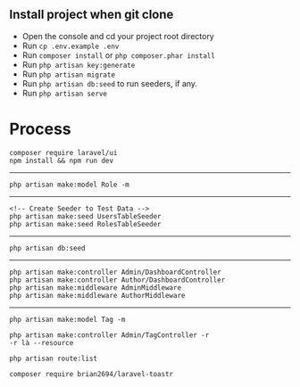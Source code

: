 ## Install project when git clone

- Open the console and cd your project root directory
- Run `cp .env.example .env`
- Run `composer install` or `php composer.phar install`
- Run `php artisan key:generate`
- Run `php artisan migrate`
- Run `php artisan db:seed` to run seeders, if any.
- Run `php artisan serve`

# Process

```
composer require laravel/ui
npm install && npm run dev
```

---

```
php artisan make:model Role -m
```

---

```
<!-- Create Seeder to Test Data -->
php artisan make:seed UsersTableSeeder
php artisan make:seed RolesTableSeeder
```

---

```
php artisan db:seed
```

---

```
php artisan make:controller Admin/DashboardController
php artisan make:controller Author/DashboardController
php artisan make:middleware AdminMiddleware
php artisan make:middleware AuthorMiddleware
```

---

```
php artisan make:model Tag -m
```

```
php artisan make:controller Admin/TagController -r
-r là --resource

php artisan route:list
```

```
composer require brian2694/laravel-toastr
```

